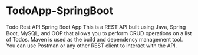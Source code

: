 # TodoApp-SpringBoot
Todo Rest API Spring Boot App This is a REST API built using Java, Spring Boot, MySQL, and OOP that allows you to perform CRUD operations on a list of Todos. Maven is used as the build and dependency management tool. You can use Postman or any other REST client to interact with the API.
